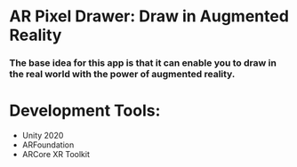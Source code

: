 # AR Pixel Drawer: Draw in Augmented Reality
### The base idea for this app is that it can enable you to draw in the real world with the power of augmented reality.

# Development Tools:
* Unity 2020
* ARFoundation
* ARCore XR Toolkit